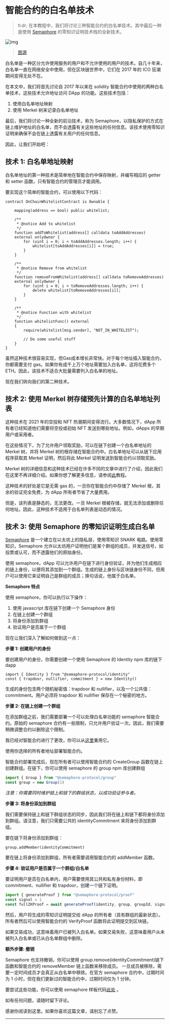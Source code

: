# 智能合约的白名单技术

> tl:dr; 在本教程中，我们将讨论三种智能合约的白名单技术。其中最后一种是使用 [Semaphore](https://semaphore.appliedzkp.org/) 的零知识证明技术栈的全新技术。

![img](https://img.learnblockchain.cn/attachments/migrate/1703067601476)

> [图源](https://www.paldesk.com/wp-content/uploads/2019/06/what-is-whitelist.png)

白名单是一种区分允许使用服务的用户和不允许使用的用户的技术。自几十年来，白名单一直在网络安全中使用，但在区块链世界中，它们在 2017 年的 ICO 狂潮期间变得无处不在。

在本文中，我们将首先讨论自 2017 年以来在 solidity 智能合约中使用的两种白名单技术，这些技术允许地址访问 DApp 的功能。这些技术包括：

1. 使用白名单地址映射
2. 使用 Merkel 树来记录白名单地址

最后，我们将讨论一种全新的前沿技术，称为 Semaphore，以隐私保护的方式在链上维护地址的白名单，而不会透露有关这些地址的任何信息。该技术使用零知识证明来确保不会在链上透露有关用户的任何信息。

因此，让我们开始吧：

## 技术 1: 白名单地址映射

白名单地址的第一种技术是简单地在智能合约中保存映射，并编写相应的 getter 和 setter 函数，只有智能合约的管理员才能调用。

要实现这个简单的智能合约，可以使用以下代码：

```solidity
contract OnChainWhitelistContract is Ownable {

    mapping(address => bool) public whitelist;

    /**
     * @notice Add to whitelist
     */
    function addToWhitelist(address[] calldata toAddAddresses) 
    external onlyOwner {
        for (uint i = 0; i < toAddAddresses.length; i++) {
            whitelist[toAddAddresses[i]] = true;
        }
    }

    /**
     * @notice Remove from whitelist
     */
    function removeFromWhitelist(address[] calldata toRemoveAddresses)
    external onlyOwner {
        for (uint i = 0; i < toRemoveAddresses.length; i++) {
            delete whitelist[toRemoveAddresses[i]];
        }
    }

    /**
     * @notice Function with whitelist
     */
    function whitelistFunc() external
    {
        require(whitelist[msg.sender], "NOT_IN_WHITELIST");

        // Do some useful stuff
    }
}
```

虽然这种技术很容易实现，但Gas成本增长非常快。对于每个地址插入智能合约，你都需要支付 gas。如果你有成千上万个地址需要加入白名单，这将花费多个 ETH。因此，该技术不适合大批量需要列入白名单的地址。

现在我们转向我们的第二种技术。

## 技术 2: 使用 Merkel 树存储预先计算的白名单地址列表

这种技术在 2021 年的空投和 NFT 热潮期间变得流行。大多数情况下，dApp 所有者已经知道他们需要将空投或初始 NFT 发送到哪些地址。例如，dApps 的早期用户或采用者。

在这些情况下，为了允许用户领取奖励，可以在链下创建一个白名单地址的 Merkel 树，并将 Merkel 树的根存储在智能合约中。白名单地址可以从链下应用程序获取其 Merkel 证明，然后将此 Merkel 证明发送到智能合约以领取奖励。

Merkel 树的详细信息和这种技术已经在许多不同的文章中进行了介绍，因此我们在这里不再详细介绍。如果你想了解更多信息，请参阅[此](https://learnblockchain.cn/article/4521)教程。

这种技术的好处是它是无需 gas 的，一旦你在智能合约中存储了 Merkel 根，其余的验证完全免费，为 dApp 所有者节省了大量费用。

但是，该列表是静态的，无法更改。一旦 Merkel 根被存储，就无法添加或删除任何地址。因此，这种技术不适用于白名单列表是动态的情况。

## 技术 3: 使用 Semaphore 的零知识证明生成白名单

[Semaphore](https://semaphore.appliedzkp.org/) 是一个建立在以太坊上的隐私层，使用零知识 SNARK 电路。使用零知识，Semaphore 允许以太坊用户证明他们是某个群组的成员，并发送信号，如投票或认可，而不透露他们的原始身份。

使用 semaphore，dApp 可以允许用户在链下进行身份验证，并为他们生成相应的链上身份，以便将其添加到一个群组。生成的链上身份与区块链身份不同，但用户可以使用它来证明自己是群组的成员；换句话说，他属于白名单。

**Semaphore 特点**

使用 semaphore，你可以执行以下操作：

1. 使用 javascript 库在链下创建一个 Semaphore 身份
2. 在链上创建一个群组
3. 将身份添加到群组
4. 验证用户是否属于一个群组

现在让我们深入了解如何做到这一点：

**步骤 1: 创建用户的身份**

要创建用户的身份，你需要创建一个使用 Semaphore 的 Identity npm 库的链下 dapp

```
import { Identity } from "@semaphore-protocol/identity"
const { trapdoor, nullifier, commitment } = new Identity()
```

生成的身份包含两个随机秘密值：trapdoor 和 nullifier，以及一个公共值：commitment。用户必须将 trapdoor 和 nullifier 保存在一个秘密的地方。

**步骤 2: 在链上创建一个群组**

在添加群组之前，我们需要部署一个可以处理白名单功能的 semaphore 智能合约。原始的 semaphore 合约有一些限制，只允许用户验证一次。因此，我们需要稍微调整合约以删除这个限制。

我已经对智能合约进行了更改，你可以从[这里](https://github.com/Web3-Plurality/zk-onchain-identity-verification/blob/main/dapp-verifier/identity-layer-contracts/SemaphoreIdentity.sol)重用它。

使用你选择的所有者地址部署智能合约。

智能合约部署完成后，现在所有者可以使用智能合约的 CreateGroup 函数在链上创建群组。在链下，你可以使用 semaphore 的 group npm 库创建群组

```javascript
import { Group } from "@semaphore-protocol/group"
const group = new Group(1)
```

*注意：你需要同时维护链上和链下的群组状态，以成功验证参与者。*

**步骤 3: 将身份添加到群组**

我们需要保持链上和链下群组状态的同步，因此我们将在链上和链下都将身份添加到群组。请注意，我们只需要公共的 identityCommitment 来将身份添加到群组。

要在链下将身份添加到群组：

```
group.addMember(identityCommitment)
```

要在链上将身份添加到群组，所有者需要调用智能合约的 addMember 函数。

**步骤 4: 验证用户是否属于一个群组/白名单**

要证明用户是否在白名单内，用户需要使用其公共和私有身份材料，即 commitment、nullifier 和 trapdoor，创建一个链下证明。

```javascript
import { generateProof } from "@semaphore-protocol/proof"
const signal = 1
const fullZKProof = await generateProof(identity, group, groupId, signal)
```

然后，用户将生成的零知识证明提交给 dApp 的所有者（具有群组的最新状态）。所有者然后可以使用智能合约的 VerifyProof 函数将此证明提交到区块链。

如果交易成功，这意味着用户已被列入白名单。如果交易失败，这意味着用户从未被列入白名单或已从白名单群组中删除。

**额外步骤: 撤销**

Semaphore 也支持撤销，你可以使用 group.remove(identityCommitment)链下函数和智能合约的 removeMember 链上函数来移除成员。
一旦成员被移除，需要一定时间成员才会真正从白名单中移除。在官方 semaphore 合约中，过期时间为 1 小时，但在我们更新过的智能合约中，过期时间仅为 1 分钟。

要尝试这些功能，你可以使用 semaphore 样板代码[此处](https://github.com/semaphore-protocol/boilerplate) 。

如有任何问题，请随时留下评论。



感谢你阅读到这里。如果你喜欢这篇文章，请别忘了点赞。




---

